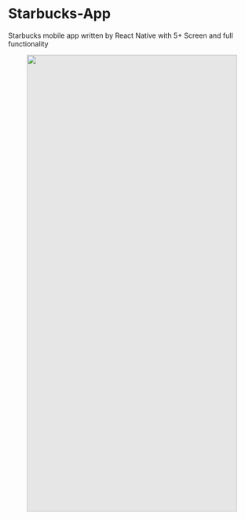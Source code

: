 # Starbucks-App
Starbucks mobile app written by React Native with  5+ Screen and full functionality
<p align="center">
<img style="display: block;-webkit-user-select: none;margin: auto;curs![Screenshot_1687030312](https://github.com/AtaSahin/Starbucks-App/assets/80812122/9c578219-30a7-4e15-8c76-c4321363dde3)
or: zoom-in;background-color: hsl(0, 0%, 90%);transition: background-color 300ms;" src="https://github-production-user-asset-6210df.s3.amazonaws.com/80812122/246399299-52302f75-24a9-4be9-bf2d-5f65fef![Uploading Screenshot_1686913774.png…]()
1dc08.png" width="428" height="929">
</p>

